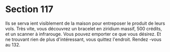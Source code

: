 # Section 117

Ils se serva ient visiblement de la maison pour entreposer le
produit de leurs vols. Très vite, vous découvrez un bracelet en
ziridium massif, 500 crédits, et un scanner à infrarouge. Vous
pouvez emporter ce que vous désirez. Et ne trouvant rien de plus
d'intéressant, vous quittez l'endroit. Rendez -vous au 132.